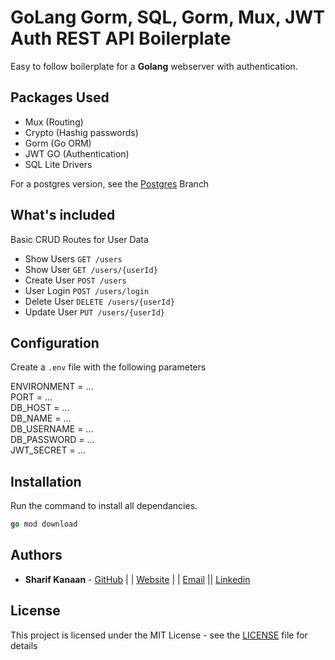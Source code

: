 # GoLang Gorm, SQL, Gorm, Mux, JWT Auth REST API Boilerplate

Easy to follow boilerplate for a **Golang** webserver with authentication.

## Packages Used

- Mux (Routing)
- Crypto (Hashig passwords)
- Gorm (Go ORM)
- JWT GO (Authentication)
- SQL Lite Drivers

For a postgres version, see the [Postgres]() Branch

## What's included

Basic CRUD Routes for User Data

- Show Users `GET /users`
- Show User `GET /users/{userId}`
- Create User `POST /users`
- User Login `POST /users/login`
- Delete User `DELETE /users/{userId}`
- Update User `PUT /users/{userId}`

## Configuration

Create a `.env` file with the following parameters

ENVIRONMENT = ... \
PORT = ... \
DB_HOST = ...\
DB_NAME = ...\
DB_USERNAME = ...\
DB_PASSWORD = ...\
JWT_SECRET = ...

## Installation

Run the command to install all dependancies.

```go
go mod download
```

## Authors

- **Sharif Kanaan** - [GitHub](https://github.com/Sharizzle) | | [Website](https://sharif.thekanaan.com/) | | [Email](mailto:sharif@thekanaan.com) || [Linkedin](https://www.linkedin.com/in/SharifKanaan/)

## License

This project is licensed under the MIT License - see the [LICENSE](LICENSE) file for details
